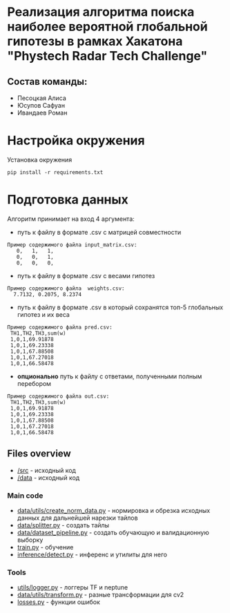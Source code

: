 # Реализация алгоритма поиска наиболее вероятной глобальной гипотезы в рамках Хакатона "Phystech Radar Tech Challenge"

## Состав команды:
-   Песоцкая Алиса
-   Юсупов Сафуан
-   Ивандаев Роман


# Настройка окружения

Установка окружения

```
pip install -r requirements.txt
```


# Подготовка данных

Алгоритм принимает на вход 4 аргумента:
- путь к файлу в формате .csv с матрицей совместности 
```
Пример содержимого файла input_matrix.csv:
   0,   1,   1, 
   0,   0,   1,  
   0,   0,   0,   
```
- путь к файлу в формате .csv с весами гипотез 
```
Пример содержимого файла  weights.csv:
  7.7132, 0.2075, 8.2374
```
-  путь к файлу в формате .csv в который сохранятся топ-5 глобальных гипотез и их веса
```
Пример содержимого файла pred.csv:
 TH1,TH2,TH3,sum(w)
 1,0,1,69.91878
 1,0,1,69.23338
 1,0,1,67.88508
 1,0,1,67.27018
 1,0,1,66.58478
```
- **опционально** путь к файлу с ответами, полученными полным перебором
```
Пример содержимого файла out.csv:
 TH1,TH2,TH3,sum(w)
 1,0,1,69.91878
 1,0,1,69.23338
 1,0,1,67.88508
 1,0,1,67.27018
 1,0,1,66.58478
```

## Files overview

* [/src](https://github.com/SAFUANlip/Hakaton-Almaz/tree/master/src) - исходный код
* [/data](https://github.com/SAFUANlip/Hakaton-Almaz/tree/master/src) - исходный код

### Main code

* [data/utils/create_norm_data.py]() - нормировка и обрезка исходных данных для дальнейшей нарезки тайлов
* [data/splitter.py]() - создать тайлы
* [data/dataset_pipeline.py]() - создать обучающую и валидационную выборку
* [train.py]() - обучение
* [inference/detect.py]() - инференс и утилиты для него

### Tools
* [utils/logger.py]() - логгеры TF и neptune
* [data/utils/transform.py]() - разные трансформации для cv2
* [losses.py]() - функции ошибок
